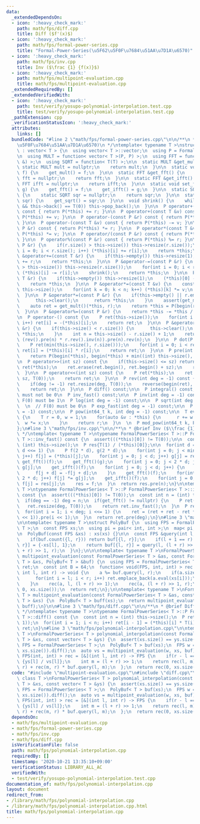 ```yaml
---
data:
  _extendedDependsOn:
  - icon: ':heavy_check_mark:'
    path: math/fps/diff.cpp
    title: Diff ($f'(x)$)
  - icon: ':heavy_check_mark:'
    path: math/fps/formal-power-series.cpp
    title: "Formal-Power-Series(\u5F62\u5F0F\u7684\u51AA\u7D1A\u6570)"
  - icon: ':heavy_check_mark:'
    path: math/fps/inv.cpp
    title: Inv ($\frac {1} {f(x)}$)
  - icon: ':heavy_check_mark:'
    path: math/fps/multipoint-evaluation.cpp
    title: math/fps/multipoint-evaluation.cpp
  _extendedRequiredBy: []
  _extendedVerifiedWith:
  - icon: ':heavy_check_mark:'
    path: test/verify/yosupo-polynomial-interpolation.test.cpp
    title: test/verify/yosupo-polynomial-interpolation.test.cpp
  _pathExtension: cpp
  _verificationStatusIcon: ':heavy_check_mark:'
  attributes:
    links: []
  bundledCode: "#line 2 \"math/fps/formal-power-series.cpp\"\n\n/**\n * @brief Formal-Power-Series(\u5F62\
    \u5F0F\u7684\u51AA\u7D1A\u6570)\n */\ntemplate< typename T >\nstruct FormalPowerSeries\
    \ : vector< T > {\n  using vector< T >::vector;\n  using P = FormalPowerSeries;\n\
    \n  using MULT = function< vector< T >(P, P) >;\n  using FFT = function< void(P\
    \ &) >;\n  using SQRT = function< T(T) >;\n\n  static MULT &get_mult() {\n   \
    \ static MULT mult = nullptr;\n    return mult;\n  }\n\n  static void set_mult(MULT\
    \ f) {\n    get_mult() = f;\n  }\n\n  static FFT &get_fft() {\n    static FFT\
    \ fft = nullptr;\n    return fft;\n  }\n\n  static FFT &get_ifft() {\n    static\
    \ FFT ifft = nullptr;\n    return ifft;\n  }\n\n  static void set_fft(FFT f, FFT\
    \ g) {\n    get_fft() = f;\n    get_ifft() = g;\n  }\n\n  static SQRT &get_sqrt()\
    \ {\n    static SQRT sqr = nullptr;\n    return sqr;\n  }\n\n  static void set_sqrt(SQRT\
    \ sqr) {\n    get_sqrt() = sqr;\n  }\n\n  void shrink() {\n    while(this->size()\
    \ && this->back() == T(0)) this->pop_back();\n  }\n\n  P operator+(const P &r)\
    \ const { return P(*this) += r; }\n\n  P operator+(const T &v) const { return\
    \ P(*this) += v; }\n\n  P operator-(const P &r) const { return P(*this) -= r;\
    \ }\n\n  P operator-(const T &v) const { return P(*this) -= v; }\n\n  P operator*(const\
    \ P &r) const { return P(*this) *= r; }\n\n  P operator*(const T &v) const { return\
    \ P(*this) *= v; }\n\n  P operator/(const P &r) const { return P(*this) /= r;\
    \ }\n\n  P operator%(const P &r) const { return P(*this) %= r; }\n\n  P &operator+=(const\
    \ P &r) {\n    if(r.size() > this->size()) this->resize(r.size());\n    for(int\
    \ i = 0; i < r.size(); i++) (*this)[i] += r[i];\n    return *this;\n  }\n\n  P\
    \ &operator+=(const T &r) {\n    if(this->empty()) this->resize(1);\n    (*this)[0]\
    \ += r;\n    return *this;\n  }\n\n  P &operator-=(const P &r) {\n    if(r.size()\
    \ > this->size()) this->resize(r.size());\n    for(int i = 0; i < r.size(); i++)\
    \ (*this)[i] -= r[i];\n    shrink();\n    return *this;\n  }\n\n  P &operator-=(const\
    \ T &r) {\n    if(this->empty()) this->resize(1);\n    (*this)[0] -= r;\n    shrink();\n\
    \    return *this;\n  }\n\n  P &operator*=(const T &v) {\n    const int n = (int)\
    \ this->size();\n    for(int k = 0; k < n; k++) (*this)[k] *= v;\n    return *this;\n\
    \  }\n\n  P &operator*=(const P &r) {\n    if(this->empty() || r.empty()) {\n\
    \      this->clear();\n      return *this;\n    }\n    assert(get_mult() != nullptr);\n\
    \    auto ret = get_mult()(*this, r);\n    return *this = P(begin(ret), end(ret));\n\
    \  }\n\n  P &operator%=(const P &r) {\n    return *this -= *this / r * r;\n  }\n\
    \n  P operator-() const {\n    P ret(this->size());\n    for(int i = 0; i < this->size();\
    \ i++) ret[i] = -(*this)[i];\n    return ret;\n  }\n\n  P &operator/=(const P\
    \ &r) {\n    if(this->size() < r.size()) {\n      this->clear();\n      return\
    \ *this;\n    }\n    int n = this->size() - r.size() + 1;\n    return *this =\
    \ (rev().pre(n) * r.rev().inv(n)).pre(n).rev(n);\n  }\n\n  P dot(P r) const {\n\
    \    P ret(min(this->size(), r.size()));\n    for(int i = 0; i < ret.size(); i++)\
    \ ret[i] = (*this)[i] * r[i];\n    return ret;\n  }\n\n  P pre(int sz) const {\n\
    \    return P(begin(*this), begin(*this) + min((int) this->size(), sz));\n  }\n\
    \n  P operator>>(int sz) const {\n    if(this->size() <= sz) return {};\n    P\
    \ ret(*this);\n    ret.erase(ret.begin(), ret.begin() + sz);\n    return ret;\n\
    \  }\n\n  P operator<<(int sz) const {\n    P ret(*this);\n    ret.insert(ret.begin(),\
    \ sz, T(0));\n    return ret;\n  }\n\n  P rev(int deg = -1) const {\n    P ret(*this);\n\
    \    if(deg != -1) ret.resize(deg, T(0));\n    reverse(begin(ret), end(ret));\n\
    \    return ret;\n  }\n\n  P diff() const;\n\n  P integral() const;\n\n  // F(0)\
    \ must not be 0\n  P inv_fast() const;\n\n  P inv(int deg = -1) const;\n\n  //\
    \ F(0) must be 1\n  P log(int deg = -1) const;\n\n  P sqrt(int deg = -1) const;\n\
    \  \n  // F(0) must be 0\n  P exp_fast(int deg = -1) const;\n\n  P exp(int deg\
    \ = -1) const;\n\n  P pow(int64_t k, int deg = -1) const;\n\n  T eval(T x) const\
    \ {\n    T r = 0, w = 1;\n    for(auto &v : *this) {\n      r += w * v;\n    \
    \  w *= x;\n    }\n    return r;\n  }\n  \n  P mod_pow(int64_t k, P g) const;\n\
    };\n#line 3 \"math/fps/inv.cpp\"\n\n/**\n * @brief Inv ($\\frac {1} {f(x)}$)\n\
    \ */\ntemplate< typename T >\ntypename FormalPowerSeries< T >::P FormalPowerSeries<\
    \ T >::inv_fast() const {\n  assert(((*this)[0]) != T(0));\n\n  const int n =\
    \ (int) this->size();\n  P res{T(1) / (*this)[0]};\n\n  for(int d = 1; d < n;\
    \ d <<= 1) {\n    P f(2 * d), g(2 * d);\n    for(int j = 0; j < min(n, 2 * d);\
    \ j++) f[j] = (*this)[j];\n    for(int j = 0; j < d; j++) g[j] = res[j];\n   \
    \ get_fft()(f);\n    get_fft()(g);\n    for(int j = 0; j < 2 * d; j++) f[j] *=\
    \ g[j];\n    get_ifft()(f);\n    for(int j = 0; j < d; j++) {\n      f[j] = 0;\n\
    \      f[j + d] = -f[j + d];\n    }\n    get_fft()(f);\n    for(int j = 0; j <\
    \ 2 * d; j++) f[j] *= g[j];\n    get_ifft()(f);\n    for(int j = 0; j < d; j++)\
    \ f[j] = res[j];\n    res = f;\n  }\n  return res.pre(n);\n}\n\ntemplate< typename\
    \ T >\ntypename FormalPowerSeries< T >::P FormalPowerSeries< T >::inv(int deg)\
    \ const {\n  assert(((*this)[0]) != T(0));\n  const int n = (int) this->size();\n\
    \  if(deg == -1) deg = n;\n  if(get_fft() != nullptr) {\n    P ret(*this);\n \
    \   ret.resize(deg, T(0));\n    return ret.inv_fast();\n  }\n  P ret({T(1) / (*this)[0]});\n\
    \  for(int i = 1; i < deg; i <<= 1) {\n    ret = (ret + ret - ret * ret * pre(i\
    \ << 1)).pre(i << 1);\n  }\n  return ret.pre(deg);\n}\n#line 3 \"math/fps/multipoint-evaluation.cpp\"\
    \n\ntemplate< typename T >\nstruct PolyBuf {\n  using FPS = FormalPowerSeries<\
    \ T >;\n  const FPS xs;\n  using pi = pair< int, int >;\n  map< pi, FPS > buf;\n\
    \n  PolyBuf(const FPS &xs) : xs(xs) {}\n\n  const FPS &query(int l, int r) {\n\
    \    if(buf.count({l, r})) return buf[{l, r}];\n    if(l + 1 == r) return buf[{l,\
    \ r}] = {-xs[l], 1};\n    return buf[{l, r}] = query(l, (l + r) >> 1) * query((l\
    \ + r) >> 1, r);\n  }\n};\n\n\ntemplate< typename T >\nFormalPowerSeries< T >\
    \ multipoint_evaluation(const FormalPowerSeries< T > &as, const FormalPowerSeries<\
    \ T > &xs, PolyBuf< T > &buf) {\n  using FPS = FormalPowerSeries< T >;\n  FPS\
    \ ret;\n  const int B = 64;\n  function< void(FPS, int, int) > rec = [&](FPS a,\
    \ int l, int r) -> void {\n    a %= buf.query(l, r);\n    if(a.size() <= B) {\n\
    \      for(int i = l; i < r; i++) ret.emplace_back(a.eval(xs[i]));\n      return;\n\
    \    }\n    rec(a, l, (l + r) >> 1);\n    rec(a, (l + r) >> 1, r);\n  };\n  rec(as,\
    \ 0, xs.size());\n  return ret;\n};\n\ntemplate< typename T >\nFormalPowerSeries<\
    \ T > multipoint_evaluation(const FormalPowerSeries< T > &as, const FormalPowerSeries<\
    \ T > &xs) {\n  PolyBuf< T > buff(xs);\n  return multipoint_evaluation(as, xs,\
    \ buff);\n}\n\n#line 3 \"math/fps/diff.cpp\"\n\n/**\n * @brief Diff ($f'(x)$)\n\
    \ */\ntemplate< typename T >\ntypename FormalPowerSeries< T >::P FormalPowerSeries<\
    \ T >::diff() const {\n  const int n = (int) this->size();\n  P ret(max(0, n -\
    \ 1));\n  for(int i = 1; i < n; i++) ret[i - 1] = (*this)[i] * T(i);\n  return\
    \ ret;\n}\n#line 3 \"math/fps/polynomial-interpolation.cpp\"\n\ntemplate< class\
    \ T >\nFormalPowerSeries< T > polynomial_interpolation(const FormalPowerSeries<\
    \ T > &xs, const vector< T > &ys) {\n  assert(xs.size() == ys.size());\n  using\
    \ FPS = FormalPowerSeries< T >;\n  PolyBuf< T > buf(xs);\n  FPS w = buf.query(0,\
    \ xs.size()).diff();\n  auto vs = multipoint_evaluation(w, xs, buf);\n  function<\
    \ FPS(int, int) > rec = [&](int l, int r) -> FPS {\n    if(r - l == 1) return\
    \ {ys[l] / vs[l]};\n    int m = (l + r) >> 1;\n    return rec(l, m) * buf.query(m,\
    \ r) + rec(m, r) * buf.query(l, m);\n  };\n  return rec(0, xs.size());\n}\n"
  code: "#include \"multipoint-evaluation.cpp\"\n#include \"diff.cpp\"\n\ntemplate<\
    \ class T >\nFormalPowerSeries< T > polynomial_interpolation(const FormalPowerSeries<\
    \ T > &xs, const vector< T > &ys) {\n  assert(xs.size() == ys.size());\n  using\
    \ FPS = FormalPowerSeries< T >;\n  PolyBuf< T > buf(xs);\n  FPS w = buf.query(0,\
    \ xs.size()).diff();\n  auto vs = multipoint_evaluation(w, xs, buf);\n  function<\
    \ FPS(int, int) > rec = [&](int l, int r) -> FPS {\n    if(r - l == 1) return\
    \ {ys[l] / vs[l]};\n    int m = (l + r) >> 1;\n    return rec(l, m) * buf.query(m,\
    \ r) + rec(m, r) * buf.query(l, m);\n  };\n  return rec(0, xs.size());\n}\n"
  dependsOn:
  - math/fps/multipoint-evaluation.cpp
  - math/fps/formal-power-series.cpp
  - math/fps/inv.cpp
  - math/fps/diff.cpp
  isVerificationFile: false
  path: math/fps/polynomial-interpolation.cpp
  requiredBy: []
  timestamp: '2020-10-21 13:35:10+09:00'
  verificationStatus: LIBRARY_ALL_AC
  verifiedWith:
  - test/verify/yosupo-polynomial-interpolation.test.cpp
documentation_of: math/fps/polynomial-interpolation.cpp
layout: document
redirect_from:
- /library/math/fps/polynomial-interpolation.cpp
- /library/math/fps/polynomial-interpolation.cpp.html
title: math/fps/polynomial-interpolation.cpp
---
```

